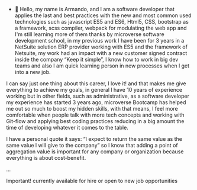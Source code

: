 - 👋 Hello, my name is Armando, and l am a software developer that applies the last and best practices with the new and most common used technologies such as javascript ES5 and ES6, Html5, CSS, bootstrap as a framework, scss compiler, webpack for modulating the web app and I'm still learning more of them thanks by microverse software development school, in my previous work l have been for 3 years in a NetSuite solution ERP provider working with ES5 and the framework of Netsuite, my work had an impact with a new customer signed contract inside the company “Keep it simple”, I know how to work in big dev teams and also I am quick learning person in new processes when l get into a new job.

I can say just one thing about this career, l love it! and that makes me give everything to achieve my goals, in general l have 10 years of experience working but in other fields, such as administrative, as a software developer my experience has started 3 years ago, microverse Bootcamp has helped me out so much to boost my hidden skills, with that means, l feel more comfortable when people talk with more tech concepts and working with Git-flow and applying best coding practices reducing in a big amount the time of developing whatever it comes to the table.

I have a personal quote it says: “I expect to return the same value as the same value l will give to the company” so l know that adding a point of aggregation value is important for any company or organization because everything is about cost-benefit. 

...

Important! currently available for hire or open to new job opportunities

<!---
armandocomellas1/armandocomellas1 is a ✨ special ✨ repository because its `README.md` (this file) appears on your GitHub profile.
You can click the Preview link to take a look at your changes.
--->
